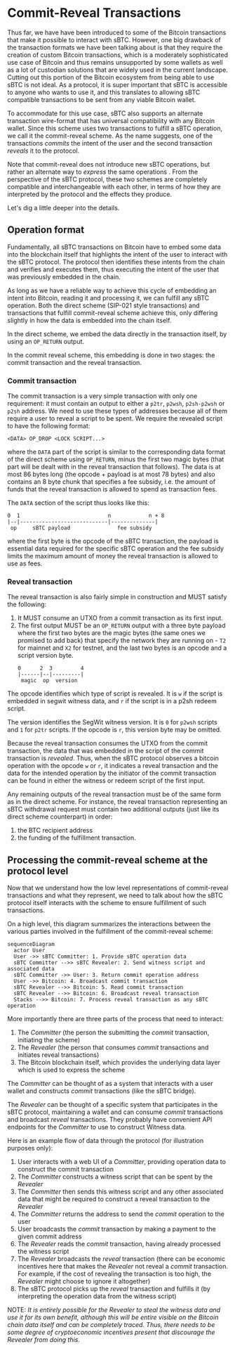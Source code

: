 # Commit-Reveal Transactions

Thus far, we have have been introduced to some of the Bitcoin transactions that make it possible to interact with sBTC. However, one big drawback of the transaction formats we have been talking about is that they require the creation of custom Bitcoin transactions, which is a moderately sophisticated use case of Bitcoin and thus remains unsupported by some wallets as well as a lot of custodian solutions that are widely used in the current landscape. Cutting out this portion of the Bitcoin ecosystem from being able to use sBTC is not ideal. As a protocol, it is super important that sBTC is accessible to anyone who wants to use it, and this translates to allowing sBTC compatible transactions to be sent from any viable Bitcoin wallet.

To accommodate for this use case, sBTC also supports an alternate transaction wire-format that has universal compatibility with any Bitcoin wallet. Since this scheme uses two transactions to fulfill a sBTC operation, we call it the commit-reveal scheme. As the name suggests, one of the transactions *commits* the intent of the user and the second transaction *reveals* it to the protocol.

Note that commit-reveal does not introduce new sBTC operations, but rather an alternate way to *express* the same operations . From the perspective of the sBTC protocol, these two schemes are completely compatible and interchangeable with each other, in terms of how they are interpreted by the protocol and the effects they produce.

Let's dig a little deeper into the details.

## Operation format

Fundamentally, all sBTC transactions on Bitcoin have to embed some data into the blockchain itself that highlights the intent of the user to interact with the sBTC protocol. The protocol then identifies these intents from the chain and verifies and executes them, thus executing the intent of the user that was previously embedded in the chain.

As long as we have a reliable way to achieve this cycle of embedding an intent into Bitcoin, reading it and processing it, we can fulfill any sBTC operation. Both the direct scheme (SIP-021 style transactions) and transactions that fulfill commit-reveal scheme achieve this, only differing slightly in how the data is embedded into the chain itself.

In the direct scheme, we embed the data directly in the transaction itself, by using an `OP_RETURN` output.

In the commit reveal scheme, this embedding is done in two stages: the commit transaction and the reveal transaction.

### Commit transaction

The commit transaction is a very simple transaction with only one requirement: it must contain an output to either a `p2tr`, `p2wsh`, `p2sh-p2wsh` or `p2sh` address. We need to use these types of addresses because all of them require a user to reveal a script to be spent. We require the revealed script to have the following format:

```
<DATA> OP_DROP <LOCK SCRIPT...>
```

where the `DATA` part of the script is similar to the corresponding data format of the direct scheme using `OP_RETURN`, minus the first two magic bytes (that part will be dealt with in the reveal transaction that follows). The data is at most 86 bytes long (the opcode + payload is at most 78 bytes) and also contains an 8 byte chunk that specifies a fee subsidy, i.e. the amount of funds that the reveal transaction is allowed to spend as transaction fees.

The `DATA` section of the script thus looks like this:

```
0  1                            n            n + 8
|--|----------------------------|--------------|
 op     sBTC payload               fee subsidy
```

where the first byte is the opcode of the sBTC transaction, the payload is essential data required for the specific sBTC operation and the fee subsidy limits the maximum amount of money the reveal transaction is allowed to use as fees.

### Reveal transaction

The reveal transaction is also fairly simple in construction and MUST satisfy the following:

1. It MUST consume an UTXO from a commit transaction as its first input.
2. The first output MUST be an `OP_RETURN` output with a three byte payload where the first two bytes are the magic bytes (the same ones we promised to add back) that specify the network they are running on - `T2` for mainnet and `X2` for testnet, and the last two bytes is an opcode and a script version byte.
    ```
    0      2  3         4
    |------|--|---------|
     magic  op  version
    ```

The opcode identifies which type of script is revealed. It is `w` if the script is embedded in segwit witness data, and `r` if the script is in a p2sh redeem script.

The version identifies the SegWit witness version. It is `0` for `p2wsh` scripts and `1` for `p2tr` scripts. If the opcode is `r`, this version byte may be omitted.

Because the reveal transaction consumes the UTXO from the commit transaction, the data that was embedded in the script of the commit transaction is *revealed*. Thus, when the sBTC protocol observes a bitcoin operation with the opcode `w` or `r`, it indicates a reveal transaction and the data for the intended operation by the initiator of the commit transaction can be found in either the witness or redeem script of the first input.

Any remaining outputs of the reveal transaction must be of the same form as in the direct scheme. For instance, the reveal transaction representing an sBTC withdrawal request must contain two additional outputs (just like its direct scheme counterpart) in order: 

1. the BTC recipient address 
2. the funding of the fulfillment transaction.

## Processing the commit-reveal scheme at the protocol level

Now that we understand how the low level representations of commit-reveal transactions and what they represent, we need to talk about how the sBTC protocol itself interacts with the scheme to ensure fulfillment of such transactions.

On a high level, this diagram summarizes the interactions between the various parties involved in the fulfillment of the commit-reveal scheme:

```mermaid
sequenceDiagram
  actor User
  User ->> sBTC Committer: 1. Provide sBTC operation data
  sBTC Committer -->> sBTC Revealer: 2. Send witness script and associated data
  sBTC Committer ->> User: 3. Return commit operation address
  User ->> Bitcoin: 4. Broadcast commit transaction
  sBTC Revealer -->> Bitcoin: 5. Read commit transaction
  sBTC Revealer -->> Bitcoin: 6. Broadcast reveal transaction
  Stacks -->> Bitcoin: 7. Process reveal transaction as any sBTC operation
```

More importantly there are three parts of the process that need to interact:

1. The *Committer* (the person the submitting the *commit* transaction, initiating the scheme)
2. The *Revealer* (the person that consumes *commit* transactions and initiates reveal transactions)
3. The Bitcoin blockchain itself, which provides the underlying data layer which is used to express the scheme

The *Committer* can be thought of as a system that interacts with a user wallet and constructs *commit* transactions (like the sBTC bridge).

The *Revealer* can be thought of a specific system that participates in the sBTC protocol, maintaining a wallet and can consume *commit* transactions and broadcast *reveal* transactions. They probably have convenient API endpoints for the *Committer* to use to construct Witness data.

Here is an example flow of data through the protocol (for illustration purposes only):

1. User interacts with a web UI of a *Committer*, providing operation data to construct the commit transaction
2. The *Committer* constructs a witness script that can be spent by the *Revealer*
3. The *Committer* then sends this witness script and any other associated data that might be required to construct a reveal transaction to the *Revealer*
4. The *Committer* returns the address to send the *commit* operation to the user
5. User broadcasts the *commit* transaction by making a payment to the given commit address
6. The *Revealer* reads the *commit* transaction, having already processed the witness script
7. The *Revealer* broadcasts the *reveal* transaction (there can be economic incentives here that makes the *Revealer* not reveal a *commit* transaction. For example, if the cost of revealing the transaction is too high, the *Revealer* might choose to ignore it altogether)
8. The sBTC protocol picks up the *reveal* transaction and fulfills it (by interpreting the operation data from the witness script)

NOTE: *It is entirely possible for the *Revealer* to steal the witness data and use it for its own benefit, although this will be entire visible on the Bitcoin chain data itself and can be completely traced. Thus, there needs to be some degree of cryptoeconomic incentives present that discourage the *Revealer* from doing this.*
